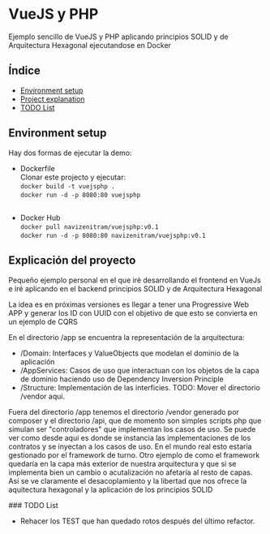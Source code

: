 <h1>VueJS y PHP</h1>

Ejemplo sencillo de VueJS y PHP aplicando principios SOLID y de Arquitectura Hexagonal ejecutandose en Docker

## Índice

* [Environment setup](#environment-setup)
* [Project explanation](#project-explanation)
* [TODO List](#todo-list)

## Environment setup

Hay dos formas de ejecutar la demo:

* Dockerfile<br>
  Clonar este projecto y ejecutar:<br>
  `docker build -t vuejsphp .`<br>
  `docker run -d -p 8080:80 vuejsphp`  
##
* Docker Hub <br>
`docker pull navizenitram/vuejsphp:v0.1`<br>
`docker run -d -p 8080:80 navizenitram/vuejsphp:v0.1`

## Explicación del proyecto

<p>Pequeño ejemplo personal en el que iré desarrollando el frontend en VueJs e iré aplicando en el backend principios SOLID y de Arquitectura Hexagonal</p>

<p>La idea es en próximas versiones es llegar a tener una Progressive Web APP y generar los ID con UUID con el objetivo de que esto se convierta en un ejemplo de CQRS</p>
<p>En el directorio /app se encuentra la representación de la arquitectura: </p>
<ul>
    <li>/Domain: Interfaces y ValueObjects que modelan el dominio de la aplicación </li>
    <li>/AppServices: Casos de uso que interactuan con los objetos de la capa de dominio haciendo uso de Dependency Inversion Principle</li>
    <li>/Structure: Implementación de las interficies. TODO: Mover el directorio /vendor aqui.</li>
</ul>
<p>Fuera del directorio /app tenemos el directorio /vendor generado por composer y el directorio /api, que de momento son simples scripts php que simulan ser "controladores" que implementan los casos de uso. Se puede ver como desde aqui es donde se instancia las implementaciones de los contratos y se inyectan a los casos de uso. En el mundo real esto estaría gestionado por el framework de turno. Otro ejemplo de como el framework quedaría en la capa más exterior de nuestra arquitectura y que si se implementa bien un cambio o acutalización no afetaría al resto de capas. Así se ve claramente el desacoplamiento y la libertad que nos ofrece la aquitectura hexagonal y la aplicación de los principios SOLID</p>
### TODO List
<ul>
<li>Rehacer los TEST que han quedado rotos después del último refactor.</li>
</ul>


